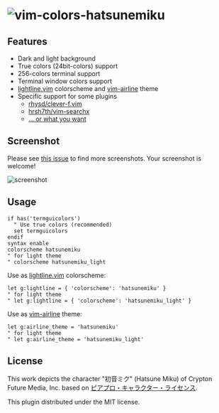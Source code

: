 # ![vim-colors-hatsunemiku](https://ec.crypton.co.jp/img/vocaloid/mikunt/mikunt_logo.png)

## Features

- Dark and light background
- True colors (24bit-colors) support
- 256-colors terminal support
- Terminal window colors support
- [lightline.vim](https://github.com/itchyny/lightline.vim) colorscheme and
  [vim-airline](https://github.com/vim-airline/vim-airline) theme
- Specific support for some plugins
  - [rhysd/clever-f.vim](https://github.com/rhysd/clever-f.vim)
  - [hrsh7th/vim-searchx](https://github.com/hrsh7th/vim-searchx)
  - [... or what you want](https://github.com/4513ECHO/vim-colors-hatsunemiku/issues)

## Screenshot

Please see [this issue](https://github.com/4513ECHO/vim-colors-hatsunemiku/issues/1) to find more screenshots.
Your screenshot is welcome!

![screenshot](https://user-images.githubusercontent.com/81011153/159166785-ad4a93f9-f7a7-41a2-9755-37807acb341c.jpeg)

## Usage

```vim
if has('termguicolors')
  " Use true colors (recommended)
  set termguicolors
endif
syntax enable
colorscheme hatsunemiku
" for light theme
" colorscheme hatsunemiku_light
```

Use as [lightline.vim](https://github.com/itchyny/lightline.vim) colorscheme:

```vim
let g:lightline = { 'colorscheme': 'hatsunemiku' }
" for light theme
" let g:lightline = { 'colorscheme': 'hatsunemiku_light' }
```

Use as [vim-airline](https://github.com/vim-airline/vim-airline) theme:

```vim
let g:airline_theme = 'hatsunemiku'
" for light theme
" let g:airline_theme = 'hatsunemiku_light'
```

## License

This work depicts the character "初音ミク" (Hatsune Miku) of Crypton Future Media,
Inc. based on [ピアプロ・キャラクター・ライセンス](http://piapro.jp/license/pcl/summary).

This plugin distributed under the MIT license.
